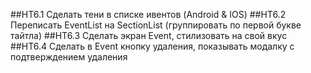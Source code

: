 ##HT6.1 Сделать тени в списке ивентов (Android & IOS)
##HT6.2 Переписать EventList на SectionList (группировать по первой букве тайтла)
##HT6.3 Сделать экран Event, стилизовать на свой вкус
##HT6.4 Сделать в Event кнопку удаления, показывать модалку с подтверждением удаления
